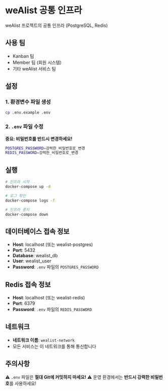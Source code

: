 # weAlist 공통 인프라

weAlist 프로젝트의 공통 인프라 (PostgreSQL, Redis)

## 사용 팀

- Kanban 팀
- Member 팀 (회원 시스템)
- 기타 weAlist 서비스 팀

## 설정

### 1. 환경변수 파일 생성

```bash
cp .env.example .env
```

### 2. `.env` 파일 수정

**중요: 비밀번호를 반드시 변경하세요!**

```bash
POSTGRES_PASSWORD=강력한_비밀번호로_변경
REDIS_PASSWORD=강력한_비밀번호로_변경
```

## 실행

```bash
# 인프라 시작
docker-compose up -d

# 로그 확인
docker-compose logs -f

# 인프라 중지
docker-compose down
```

## 데이터베이스 접속 정보

- **Host**: localhost (또는 wealist-postgres)
- **Port**: 5432
- **Database**: wealist_db
- **User**: wealist_user
- **Password**: `.env` 파일의 `POSTGRES_PASSWORD`

## Redis 접속 정보

- **Host**: localhost (또는 wealist-redis)
- **Port**: 6379
- **Password**: `.env` 파일의 `REDIS_PASSWORD`

## 네트워크

- **네트워크 이름**: `wealist-network`
- 모든 서비스는 이 네트워크를 통해 통신합니다

## 주의사항

⚠️ `.env` 파일은 **절대 Git에 커밋하지 마세요!**
⚠️ 운영 환경에서는 **반드시 강력한 비밀번호**를 사용하세요!
